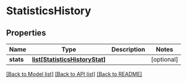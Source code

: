 # StatisticsHistory

## Properties
Name | Type | Description | Notes
------------ | ------------- | ------------- | -------------
**stats** | [**list[StatisticsHistoryStat]**](StatisticsHistoryStat.md) |  | [optional] 

[[Back to Model list]](../README.md#documentation-for-models) [[Back to API list]](../README.md#documentation-for-api-endpoints) [[Back to README]](../README.md)


